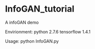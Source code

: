 # InfoGAN_tutorial

A infoGAN demo

Envirionment:
python 2.7.6
tensorflow 1.4.1


Usage:
python InfoGAN.py
